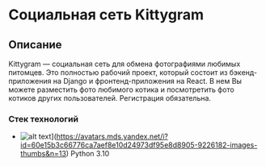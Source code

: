 # Социальная сеть Kittygram
## Описание
Kittygram — социальная сеть для обмена фотографиями любимых питомцев. Это полностью рабочий проект, который состоит из бэкенд-приложения на Django и фронтенд-приложения на React.
В нем Вы можете разместить фото любимого котика и посмотретить фото котиков других пользователей. Регистрация обязательна.
### Стек технологий
- ![alt text]([[http://url/to/img.png](https://avatars.mds.yandex.net/i?id=60e15b3c66776ca7aef8e10d24973df95e8d8905-9226182-images-thumbs&n=13))](https://avatars.mds.yandex.net/i?id=60e15b3c66776ca7aef8e10d24973df95e8d8905-9226182-images-thumbs&n=13) Python 3.10
